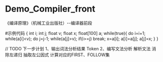 # Demo_Compiler_front
《编译原理》（机械工业出版社）--编译器前段

#示例代码
{
	int i; int j; float v; float x; float[100] a;
	while(true){
		do i=i+1; while(a[i]<v);
		do j=j-1; while(a[j]>v);
		if(i>=j) break;
		x=a[i]; a[i]=a[j]; a[j]=x;
	}
}


// TODO 下一步计划
1、输出词法分析结果 Token
2、编写文法分析
    解析文法
    消除左递归
    抽取左公因式
    计算对应的FIRST、FOLLOW集

